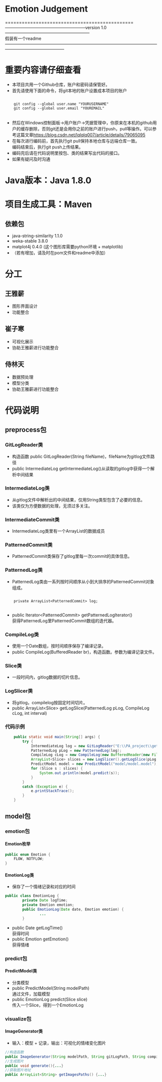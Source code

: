 # Emotion Judgement
==============================================
———————————————————version 1.0————————————————————<br>
假装有一个readme
——————————————————————————————————————————————————<br>
# 重要内容请仔细查看
* 本项目共用一个Github仓库，账户和密码请保管好。
* 首先请使用下面的命令，将git本地的账户设置成本项目的账户
<pre>
<code>
	git config --global user.name "YOURUSERNAME" 
	git config --global user.email "YOUREMAIL"
</code>
</pre>
* 然后在Windows控制面板->用户账户->凭据管理中，你原来在本机的github用户的缓存删除，否则git还是会用你之前的账户进行push，pull等操作。可以参考这篇文章<https://blog.csdn.net/lqlqlq007/article/details/79065095>
* 在每次进行编码前，首先执行git pull保持本地仓库与远端仓库一致。  
编码结束后，执行git push上传结果。
* 编码完后请在代码说明里按包、类的结果写出代码的接口。
* 如果有疑问及时沟通
# Java版本：Java 1.8.0
# 项目生成工具：Maven
## 依赖包
* java-string-similarity 1.1.0
* weka-stable 3.8.0
* matplot4j 0.4.0 (这个图形库需要python环境 + matplotlib)
* （若有增加，请及时在pom文件和readme中添加）
# 分工
## 王雅薪
* 图形界面设计
* 功能整合
## 崔子寒
* 可视化展示
* 协助王雅薪进行功能整合
## 侍林天
* 数据预处理
* 模型分类
* 协助王雅薪进行功能整合

# 代码说明
## preprocess包
### GitLogReader类
* 构造函数 public GitLogReader(String fileName)，fileName为gitlog文件路径
* public IntermediateLog getIntermediateLog()从读取的gitlog中获得一个解析中间结果
### IntermediateLog类
* 从gitlog文件中解析出的中间结果，仅用String类型包含了必要的信息。
* 该类仅为方便数据的处理，无须过多关注。
### IntermediateCommit类
* IntermediateLog类里有一个ArrayList<IntermediateCommit>的数据成员
### PatternedCommit类
* PatternedCommit类保存了gitlog里每一次commit的具体信息。
### PatternedLog类
* PatternedLog类由一系列按时间顺序从小到大排序的PatternedCommit对象组成。
<pre>
<code>
	private ArrayList&lt;PatternedCommit&gt; log;
</code>
</pre>
* public Iterator&lt;PatternedCommit&gt; getPatternedLogIterator()  
获得PatternedLog里PatternedCommit数组的迭代器。
### CompileLog类
* 使用一个Date数组，按时间顺序保存了编译记录。
* public CompileLog(BufferedReader br)，构造函数。参数为编译记录文件。
### Slice类
* 一段时间内，gitlog数据的切片信息。
### LogSlicer类
* 将gitlog，compilelog按固定时间切片。
* public ArrayList&lt;Slice&gt; getLogSlice(PatternedLog pLog, CompileLog cLog, int interval)
### 代码示例
``` java
	public static void main(String[] args) {
        try {
            IntermediateLog log = new GitLogReader("E:\\PA_project\\getlog\\Log\\151242017\\detail\\Week5.log").getIntermediateLog();
            PatternedLog pLog = new PatternedLog(log);
            CompileLog cLog = new CompileLog(new BufferedReader(new FileReader("E:\\PA_project\\Compile_data\\151242017\\data.txt")));
            ArrayList<Slice> slices = new LogSlicer().getLogSlice(pLog, cLog, 15);
            PredictModel model = new PredictModel("model/model.model");
            for (Slice s : slices) {
                System.out.println(model.predict(s));
            }
        }
        catch (Exception e) {
            e.printStackTrace();
        }
    }
```
## model包
### emotion包
#### Emotion枚举
``` java
public enum Emotion {
    FLOW, NOTFLOW;
}
```
#### EmotionLog类
* 保存了一个情绪记录和对应的时间
``` java
public class EmotionLog {
    	private Date logTime;
    	private Emotion emotion;
    	public EmotionLog(Date date, Emotion emotion) {
        		...
    	}
```
* public Date getLogTime()  
获得时间
* public Emotion getEmotion()  
获得情绪
### predict包
#### PredictModel类
* 分类模型
* public PredictModel(String modelPath)  
通过文件，加载模型
* public EmotionLog predict(Slice slice)  
传入一个Slice，得到一个EmotionLog

### visualize包
#### ImageGenerator类
* 输入：模型 + 记录，输出：可视化的情绪变化图片
``` java
//构造函数
public ImageGenerator(String modelPath, String gitLogPath, String compileLogPath){...}
//生成图片
public void generate(){...}
//获取图片地址
public ArrayList<String> getImagesPaths() {...}
```

